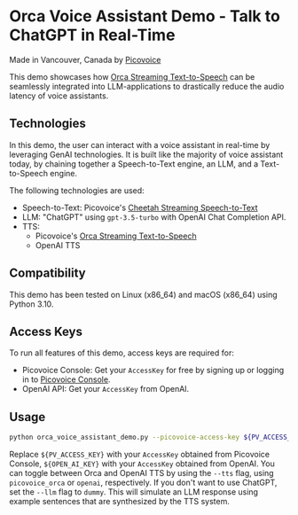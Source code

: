 # Orca Voice Assistant Demo - Talk to ChatGPT in Real-Time

Made in Vancouver, Canada by [Picovoice](https://picovoice.ai)

This demo showcases how [Orca Streaming Text-to-Speech](https://picovoice.ai/platform/orca/) can be seamlessly integrated into LLM-applications to drastically reduce the audio latency
of voice assistants.

## Technologies

In this demo, the user can interact with a voice assistant in real-time by leveraging GenAI technologies.
It is built like the majority of voice assistant today, by chaining together a Speech-to-Text engine, an LLM, and
a Text-to-Speech engine.

The following technologies are used:

- Speech-to-Text: Picovoice's [Cheetah Streaming Speech-to-Text](https://picovoice.ai/platform/cheetah/)
- LLM: \"ChatGPT\" using `gpt-3.5-turbo`
  with OpenAI Chat Completion API.
- TTS:
    - Picovoice's [Orca Streaming Text-to-Speech](https://picovoice.ai/platform/orca/)
    - OpenAI TTS
  
## Compatibility

This demo has been tested on Linux (x86_64) and macOS (x86_64) using Python 3.10.

## Access Keys

To run all features of this demo, access keys are required for:

- Picovoice Console: Get your `AccessKey` for free by signing up or logging in
  to [Picovoice Console](https://console.picovoice.ai/).
- OpenAI API: Get your `AccessKey` from OpenAI.

## Usage

```bash
python orca_voice_assistant_demo.py --picovoice-access-key ${PV_ACCESS_KEY} --openai-access-key ${OPEN_AI_KEY}
```

Replace `${PV_ACCESS_KEY}` with your `AccessKey` obtained from Picovoice Console,
`${OPEN_AI_KEY}` with your `AccessKey` obtained from OpenAI.
You can toggle between Orca and OpenAI TTS by using the `--tts` flag, using `picovoice_orca` or `openai`, respectively.
If you don't want to use ChatGPT, set the `--llm` flag to `dummy`.
This will simulate an LLM response using example sentences that are synthesized by the TTS system.
